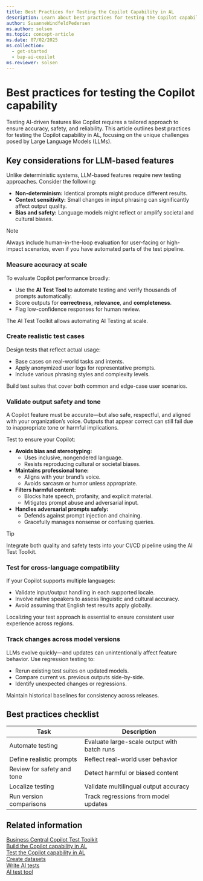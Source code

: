 ```yaml
---
title: Best Practices for Testing the Copilot Capability in AL
description: Learn about best practices for testing the Copilot capability in AL.
author: SusanneWindfeldPedersen
ms.author: solsen
ms.topic: concept-article
ms.date: 07/02/2025
ms.collection:
  - get-started
  - bap-ai-copilot
ms.reviewer: solsen
---
```


# Best practices for testing the Copilot capability

Testing AI-driven features like Copilot requires a tailored approach to ensure accuracy, safety, and reliability. This article outlines best practices for testing the Copilot capability in AL, focusing on the unique challenges posed by Large Language Models (LLMs).

## Key considerations for LLM-based features

Unlike deterministic systems, LLM-based features require new testing approaches. Consider the following:

- **Non-determinism:** Identical prompts might produce different results.
- **Context sensitivity:** Small changes in input phrasing can significantly affect output quality.
- **Bias and safety:** Language models might reflect or amplify societal and cultural biases.

> [!NOTE]  
> Always include human-in-the-loop evaluation for user-facing or high-impact scenarios, even if you have automated parts of the test pipeline.

### Measure accuracy at scale

To evaluate Copilot performance broadly:

- Use the **AI Test Tool** to automate testing and verify thousands of prompts automatically.
- Score outputs for **correctness**, **relevance**, and **completeness**.  
- Flag low-confidence responses for human review.

The AI Test Toolkit allows automating AI Testing at scale.

### Create realistic test cases

Design tests that reflect actual usage:

- Base cases on real-world tasks and intents.
- Apply anonymized user logs for representative prompts.
- Include various phrasing styles and complexity levels.  

Build test suites that cover both common and edge-case user scenarios.

### Validate output safety and tone

A Copilot feature must be accurate—but also safe, respectful, and aligned with your organization’s voice. Outputs that appear correct can still fail due to inappropriate tone or harmful implications.

Test to ensure your Copilot:

- **Avoids bias and stereotyping:**  
  - Uses inclusive, nongendered language.  
  - Resists reproducing cultural or societal biases.  
- **Maintains professional tone:**  
  - Aligns with your brand’s voice.  
  - Avoids sarcasm or humor unless appropriate.  
- **Filters harmful content:**  
  - Blocks hate speech, profanity, and explicit material.  
  - Mitigates prompt abuse and adversarial input.  
- **Handles adversarial prompts safely:**  
  - Defends against prompt injection and chaining.  
  - Gracefully manages nonsense or confusing queries.  

> [!TIP]  
> Integrate both quality and safety tests into your CI/CD pipeline using the AI Test Toolkit.

### Test for cross-language compatibility

If your Copilot supports multiple languages:

- Validate input/output handling in each supported locale.  
- Involve native speakers to assess linguistic and cultural accuracy.  
- Avoid assuming that English test results apply globally.  

Localizing your test approach is essential to ensure consistent user experience across regions.

### Track changes across model versions

LLMs evolve quickly—and updates can unintentionally affect feature behavior. Use regression testing to:

- Rerun existing test suites on updated models.  
- Compare current vs. previous outputs side-by-side.  
- Identify unexpected changes or regressions.  

Maintain historical baselines for consistency across releases.

## Best practices checklist

| Task                   | Description                                |
|------------------------|--------------------------------------------|
| Automate testing       | Evaluate large-scale output with batch runs|
| Define realistic prompts| Reflect real-world user behavior           |
| Review for safety and tone| Detect harmful or biased content         |
| Localize testing       | Validate multilingual output accuracy       |
| Run version comparisons| Track regressions from model updates       |

## Related information

[Business Central Copilot Test Toolkit](https://github.com/microsoft/BCApps/blob/main/src/Tools/AI%20Test%20Toolkit/README.md)  
[Build the Copilot capability in AL](ai-build-capability-in-al.md)  
[Test the Copilot capability in AL](ai-test-copilot.md)  
[Create datasets](ai-test-copilot-datasets.md)  
[Write AI tests](ai-test-copilot-ai-tests.md)  
[AI test tool](ai-test-copilot-testtool.md)